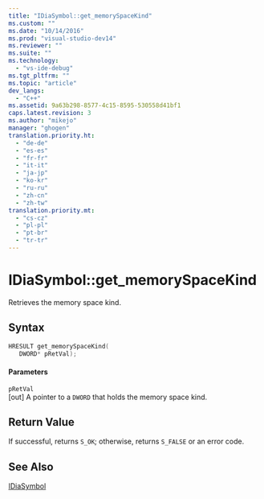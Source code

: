 ```yaml
---
title: "IDiaSymbol::get_memorySpaceKind"
ms.custom: ""
ms.date: "10/14/2016"
ms.prod: "visual-studio-dev14"
ms.reviewer: ""
ms.suite: ""
ms.technology: 
  - "vs-ide-debug"
ms.tgt_pltfrm: ""
ms.topic: "article"
dev_langs: 
  - "C++"
ms.assetid: 9a63b298-8577-4c15-8595-530558d41bf1
caps.latest.revision: 3
ms.author: "mikejo"
manager: "ghogen"
translation.priority.ht: 
  - "de-de"
  - "es-es"
  - "fr-fr"
  - "it-it"
  - "ja-jp"
  - "ko-kr"
  - "ru-ru"
  - "zh-cn"
  - "zh-tw"
translation.priority.mt: 
  - "cs-cz"
  - "pl-pl"
  - "pt-br"
  - "tr-tr"
---
```

# IDiaSymbol::get_memorySpaceKind
Retrieves the memory space kind.  
  
## Syntax  
  
```cpp  
HRESULT get_memorySpaceKind(   
   DWORD* pRetVal);  
```  
  
#### Parameters  
 `pRetVal`  
 [out] A pointer to a `DWORD` that holds the memory space kind.  
  
## Return Value  
 If successful, returns `S_OK`; otherwise, returns `S_FALSE` or an error code.  
  
## See Also  
 [IDiaSymbol](../debugger/idiasymbol.md)
